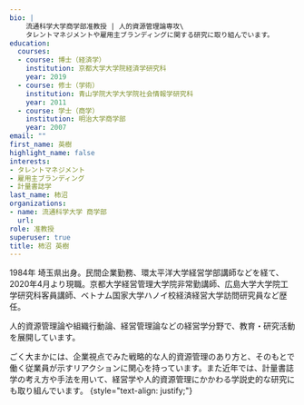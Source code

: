 ```yaml
---
bio: |
    流通科学大学商学部准教授 | 人的資源管理論専攻\
    タレントマネジメントや雇用主ブランディングに関する研究に取り組んでいます。
education:
  courses:
  - course: 博士（経済学）
    institution: 京都大学大学院経済学研究科
    year: 2019
  - course: 修士（学術）
    institution: 青山学院大学大学院社会情報学研究科
    year: 2011
  - course: 学士（商学）
    institution: 明治大学商学部
    year: 2007
email: ""
first_name: 英樹
highlight_name: false
interests:
- タレントマネジメント
- 雇用主ブランディング
- 計量書誌学
last_name: 柿沼
organizations:
- name: 流通科学大学 商学部
  url: 
role: 准教授
superuser: true
title: 柿沼 英樹
---
```


1984年 埼玉県出身。民間企業勤務、環太平洋大学経営学部講師などを経て、2020年4月より現職。京都大学経営管理大学院非常勤講師、広島大学大学院工学研究科客員講師、ベトナム国家大学ハノイ校経済経営大学訪問研究員など歴任。

人的資源管理論や組織行動論、経営管理論などの経営学分野で、教育・研究活動を展開しています。

ごく大まかには、企業視点でみた戦略的な人的資源管理のあり方と、そのもとで働く従業員が示すリアクションに関心を持っています。また近年では、計量書誌学の考え方や手法を用いて、経営学や人的資源管理にかかわる学説史的な研究にも取り組んでいます。
{style="text-align: justify;"}
